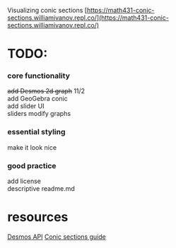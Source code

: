 Visualizing conic sections
[https://math431-conic-sections.williamivanov.repl.co/](https://math431-conic-sections.williamivanov.repl.co/)

# TODO:
### core functionality
~~add Desmos 2d graph~~ 11/2  
add GeoGebra conic  
add slider UI  
sliders modify graphs  
### essential styling
make it look nice  
### good practice
add license  
descriptive readme.md  

# resources
[Desmos API](https://www.desmos.com/api/v1.7/docs/index.html)
[Conic sections guide](https://www.onemathematicalcat.org/Math/Precalculus_obj/conicStuffWhy.htm)
